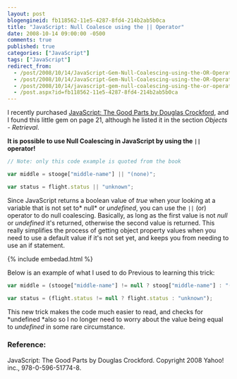 ```yaml
---
layout: post
blogengineid: fb118562-11e5-4287-8fd4-214b2ab5b0ca
title: "JavaScript: Null Coalesce using the || Operator"
date: 2008-10-14 09:00:00 -0500
comments: true
published: true
categories: ["JavaScript"]
tags: ["JavaScript"]
redirect_from: 
  - /post/2008/10/14/JavaScript-Gem-Null-Coalescing-using-the-OR-Operator.aspx
  - /post/2008/10/14/JavaScript-Gem-Null-Coalescing-using-the-OR-Operator
  - /post/2008/10/14/javascript-gem-null-coalescing-using-the-or-operator
  - /post.aspx?id=fb118562-11e5-4287-8fd4-214b2ab5b0ca
---
```

<!-- more -->

I recently purchased <a href="https://amzn.to/2XtWRz6">JavaScript: The Good Parts by Douglas Crockford</a>, and I found this little gem on page 21, although he listed it in the section *Objects - Retrieval*.

**It is possible to use Null Coalescing in JavaScript by using the `||` operator!**

```javascript
// Note: only this code example is quoted from the book

var middle = stooge["middle-name"] || "(none)";

var status = flight.status || "unknown";
```

Since JavaScript returns a boolean value of *true* when your looking at a variable that is not set to* null* or *undefined*, you can use the `||` (or) operator to do null coalescing. Basically, as long as the first value is not *null* or *undefined* it's returned, otherwise the second value is returned. This really simplifies the process of getting object property values when you need to use a default value if it's not set yet, and keeps you from needing to use an if statement.

{% include embedad.html %}

Below is an example of what I used to do Previous to learning this trick: 

```javascript
var middle = (stooge["middle-name"] != null ? stoog["middle-name"] : "(none)");

var status = (flight.status != null ? flight.status : "unknown");
```

This new trick makes the code much easier to read, and checks for *undefined *also so I no longer need to worry about the value being equal to *undefined* in some rare circumstance.

### Reference:

JavaScript: The Good Parts by Douglas Crockford. Copyright 2008 Yahoo! inc., 978-0-596-51774-8.
